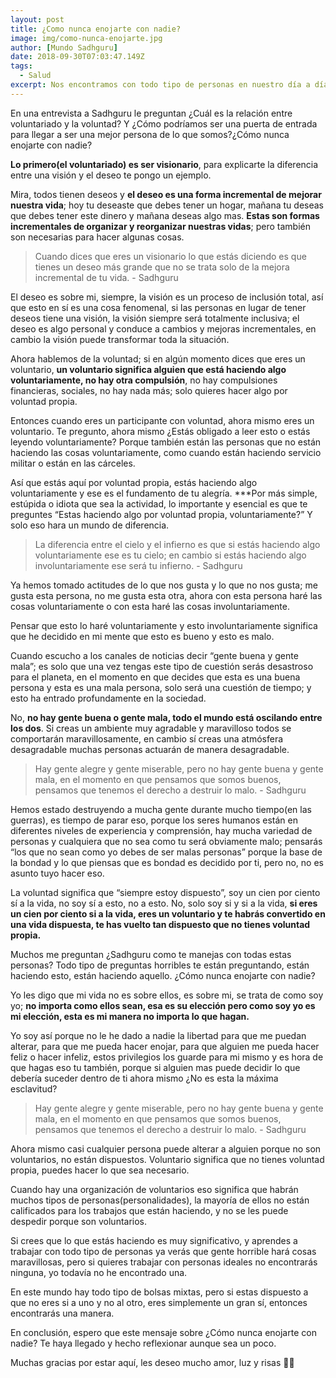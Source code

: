 ```yaml
---
layout: post
title: ¿Como nunca enojarte con nadie?
image: img/como-nunca-enojarte.jpg 
author: [Mundo Sadhguru]
date: 2018-09-30T07:03:47.149Z
tags:
  - Salud
excerpt: Nos encontramos con todo tipo de personas en nuestro día a día ¿Buenas personas? ¿Malas personas? ¿Cómo lidiar con estas emociones?
---
```

En una entrevista a Sadhguru le preguntan ¿Cuál es la relación entre voluntariado y la voluntad? Y ¿Cómo podríamos ser una puerta de entrada para llegar a ser una mejor persona de lo que somos?¿Cómo nunca enojarte con nadie?

**Lo primero(el voluntariado) es ser visionario**, para explicarte la diferencia entre una visión y el deseo te pongo un ejemplo. 

Mira, todos tienen deseos y **el deseo es una forma incremental de mejorar nuestra vida**; hoy tu deseaste que debes tener un hogar, mañana tu deseas que debes tener este dinero y mañana deseas algo mas. **Estas son formas incrementales de organizar y reorganizar nuestras vidas**; pero también son necesarias para hacer algunas cosas. 

>Cuando dices que eres un visionario lo que estás diciendo es que tienes un deseo más grande que no se trata solo de la mejora incremental de tu vida. - Sadhguru


El deseo es sobre mi, siempre, la visión es un proceso de inclusión total, así que esto en sí es una cosa fenomenal, si las personas en lugar de tener deseos tiene una visión, la visión siempre será totalmente inclusiva; el deseo es algo personal y conduce a cambios y mejoras incrementales, en cambio la visión puede transformar toda la situación.

Ahora hablemos de la voluntad; si en algún momento dices que eres un voluntario, **un voluntario significa alguien que está haciendo algo voluntariamente, no hay otra compulsión**, no hay compulsiones financieras, sociales, no hay nada más; solo quieres hacer algo por voluntad propia.

Entonces cuando eres un participante con voluntad, ahora mismo eres un voluntario. Te pregunto, ahora mismo ¿Estás obligado a leer esto o estás leyendo voluntariamente? Porque también están las personas que no están haciendo las cosas voluntariamente, como cuando están haciendo servicio militar o están en las cárceles.

Así que estás aquí por voluntad propia, estás haciendo algo voluntariamente y ese es el fundamento de tu alegría. ***Por más simple, estúpida o idiota que sea la actividad, lo importante y esencial es que te preguntes “Estas haciendo algo por voluntad propia, voluntariamente?” Y solo eso hara un mundo de diferencia.

> La diferencia entre el cielo y el infierno es que si estás haciendo algo voluntariamente ese es tu cielo; en cambio si estás haciendo algo involuntariamente ese será tu infierno. - Sadhguru

Ya hemos tomado actitudes de lo que nos gusta y lo que no nos gusta; me gusta esta persona, no me gusta esta otra, ahora con esta persona haré las cosas voluntariamente o con esta haré las cosas involuntariamente.

Pensar que esto lo haré voluntariamente y esto involuntariamente significa que he decidido en mi mente que esto es bueno y esto es malo. 

Cuando escucho a los canales de noticias decir “gente buena y gente mala”; es solo que una vez tengas este tipo de cuestión serás desastroso para el planeta, en el momento en que decides que esta es una buena persona y esta es una mala persona, solo será una cuestión de tiempo; y esto ha entrado profundamente en la sociedad.

No, **no hay gente buena o gente mala, todo el mundo está oscilando entre los dos**. Si creas un ambiente muy agradable y maravilloso todos se comportarán maravillosamente, en cambio sí creas una atmósfera desagradable muchas personas actuarán de manera desagradable.

> Hay gente alegre y gente miserable, pero no hay gente buena y gente mala, en el momento en que pensamos que somos buenos, pensamos que tenemos el derecho a destruir lo malo. - Sadhguru

Hemos estado destruyendo a mucha gente durante mucho tiempo(en las guerras), es tiempo de parar eso, porque los seres humanos están en diferentes niveles de experiencia y comprensión, hay mucha variedad de personas y cualquiera que no sea como tu será obviamente malo; pensarás “los que no sean como yo debes de ser malas personas” porque la base de la bondad y lo que piensas que es bondad es decidido por ti, pero no, no es asunto tuyo hacer eso.

La voluntad significa que “siempre estoy dispuesto”,  soy un cien por ciento sí a la vida, no soy sí a esto, no a esto. No, solo soy si y si a la vida, **si eres un cien por ciento si a la vida, eres un voluntario y te habrás convertido en una vida dispuesta, te has vuelto tan dispuesto que no tienes voluntad propia.**

Muchos me preguntan ¿Sadhguru como te manejas con todas estas personas? Todo tipo de preguntas horribles te están preguntando, están haciendo esto, están haciendo aquello. ¿Cómo nunca enojarte con nadie?

Yo les digo que mi vida no es sobre ellos, es sobre mi, se trata de como soy yo; **no importa como ellos sean, esa es su elección pero como soy yo es mi elección, esta es mi manera no importa lo que hagan.**

Yo soy así porque no le he dado a nadie la libertad para que me puedan alterar, para que me pueda hacer enojar, para que alguien me pueda hacer feliz o hacer infeliz, estos privilegios los guarde para mi mismo y es hora de que hagas eso tu también, porque si alguien mas puede decidir lo que debería suceder dentro de ti ahora mismo ¿No es esta la máxima esclavitud?

> Hay gente alegre y gente miserable, pero no hay gente buena y gente mala, en el momento en que pensamos que somos buenos, pensamos que tenemos el derecho a destruir lo malo. - Sadhguru

Ahora mismo casi cualquier persona  puede alterar a alguien porque no son voluntarios, no están dispuestos. Voluntario significa que no tienes voluntad propia, puedes hacer lo que sea necesario. 

Cuando hay una organización de voluntarios eso significa que habrán muchos tipos de personas(personalidades), la mayoría de ellos no están calificados para los trabajos que están haciendo, y no se les puede despedir porque son voluntarios. 

Si crees que lo que estás haciendo es muy significativo, y aprendes a trabajar con todo tipo de personas ya verás que gente horrible hará cosas maravillosas, pero si quieres trabajar con personas ideales no encontrarás ninguna, yo todavía no he encontrado una.

En este mundo hay todo tipo de bolsas mixtas, pero si estas dispuesto a que no eres si a uno y no al otro, eres simplemente un gran sí, entonces encontrarás una manera.

En conclusión, espero que este mensaje sobre ¿Cómo nunca enojarte con nadie? Te haya llegado y hecho reflexionar aunque sea un poco.

Muchas gracias por estar aquí, les deseo mucho amor, luz y risas 🙏🏻

